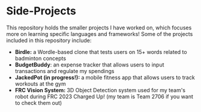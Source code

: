 # Side-Projects
This repository holds the smaller projects I have worked on, which focuses more on learning specific languages and frameworks! Some of the projects included in this repository include:
- **Birdle:** a Wordle-based clone that tests users on 15+ words related to badminton concepts
- **BudgetBuddy**: an expense tracker that allows users to input transactions and regulate my spendings
- **JackedPot (in progress!):** a mobile fitness app that allows users to track workouts at the gym
- **FRC Vision System:** 3D Object Detection system used for my team's robot during FRC 2023 Charged Up! (my team is Team 2706 if you want to check them out)
